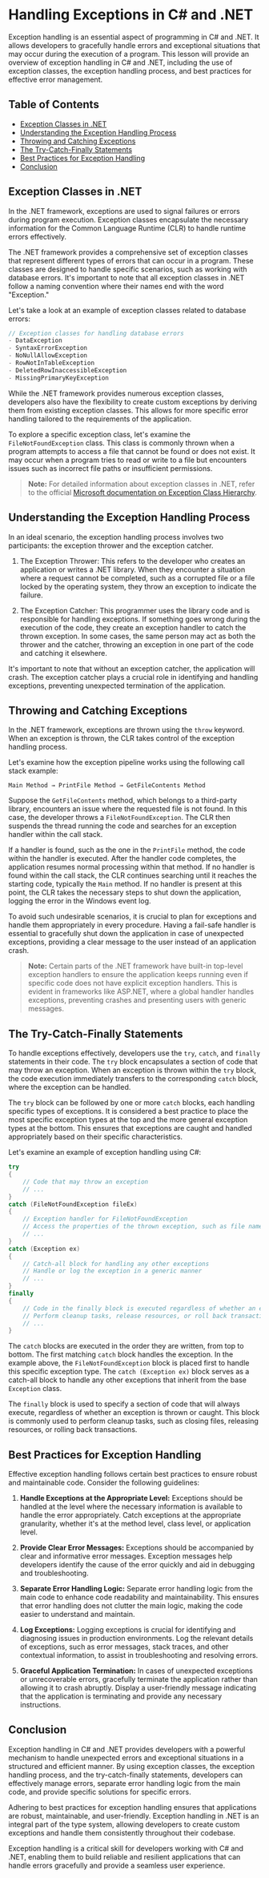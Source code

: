 # Handling Exceptions in C# and .NET

Exception handling is an essential aspect of programming in C# and .NET. It allows developers to gracefully handle errors and exceptional situations that may occur during the execution of a program. This lesson will provide an overview of exception handling in C# and .NET, including the use of exception classes, the exception handling process, and best practices for effective error management.

## Table of Contents
- [Exception Classes in .NET](#exception-classes-in-net)
- [Understanding the Exception Handling Process](#understanding-the-exception-handling-process)
- [Throwing and Catching Exceptions](#throwing-and-catching-exceptions)
- [The Try-Catch-Finally Statements](#the-try-catch-finally-statements)
- [Best Practices for Exception Handling](#best-practices-for-exception-handling)
- [Conclusion](#conclusion)

## Exception Classes in .NET

In the .NET framework, exceptions are used to signal failures or errors during program execution. Exception classes encapsulate the necessary information for the Common Language Runtime (CLR) to handle runtime errors effectively.

The .NET framework provides a comprehensive set of exception classes that represent different types of errors that can occur in a program. These classes are designed to handle specific scenarios, such as working with database errors. It's important to note that all exception classes in .NET follow a naming convention where their names end with the word "Exception."

Let's take a look at an example of exception classes related to database errors:

```csharp
// Exception classes for handling database errors
- DataException
- SyntaxErrorException
- NoNullAllowException
- RowNotInTableException
- DeletedRowInaccessibleException
- MissingPrimaryKeyException
```

While the .NET framework provides numerous exception classes, developers also have the flexibility to create custom exceptions by deriving them from existing exception classes. This allows for more specific error handling tailored to the requirements of the application.

To explore a specific exception class, let's examine the `FileNotFoundException` class. This class is commonly thrown when a program attempts to access a file that cannot be found or does not exist. It may occur when a program tries to read or write to a file but encounters issues such as incorrect file paths or insufficient permissions.

> **Note:** For detailed information about exception classes in .NET, refer to the official [Microsoft documentation on Exception Class Hierarchy](https://docs.microsoft.com/dotnet/standard/exceptions/exception-hierarchy).

## Understanding the Exception Handling Process

In an ideal scenario, the exception handling process involves two participants: the exception thrower and the exception catcher.

1. The Exception Thrower: This refers to the developer who creates an application or writes a .NET library. When they encounter a situation where a request cannot be completed, such as a corrupted file or a file locked by the operating system, they throw an exception to indicate the failure.

2. The Exception Catcher: This programmer uses the library code and is responsible for handling exceptions. If something goes wrong during the execution of the code, they create an exception handler to catch the thrown exception. In some cases, the same person may act as both the thrower and the catcher, throwing an exception in one part of the code and catching it elsewhere.

It's important to note that without an exception catcher, the application will crash. The exception catcher plays a crucial role in identifying and handling exceptions, preventing unexpected termination of the application.

## Throwing and Catching Exceptions

In the .NET framework, exceptions are thrown using the `throw` keyword. When an exception is thrown, the CLR takes control of the exception handling process.

Let's examine how the exception pipeline works using the following call stack example:

```
Main Method → PrintFile Method → GetFileContents Method
```

Suppose the `GetFileContents` method, which belongs to a third-party library, encounters an issue where the requested file is not found. In this case, the developer throws a `FileNotFoundException`. The CLR then suspends the thread running the code and searches for an exception handler within the call stack.

If a handler is found, such as the one in the `PrintFile` method, the code within the handler is executed. After the handler code completes, the application resumes normal processing within that method. If no handler is found within the call stack, the CLR continues searching until it reaches the starting code, typically the `Main` method. If no handler is present at this point, the CLR takes the necessary steps to shut down the application, logging the error in the Windows event log.

To avoid such undesirable scenarios, it is crucial to plan for exceptions and handle them appropriately in every procedure. Having a fail-safe handler is essential to gracefully shut down the application in case of unexpected exceptions, providing a clear message to the user instead of an application crash.

> **Note:** Certain parts of the .NET framework have built-in top-level exception handlers to ensure the application keeps running even if specific code does not have explicit exception handlers. This is evident in frameworks like ASP.NET, where a global handler handles exceptions, preventing crashes and presenting users with generic messages.

## The Try-Catch-Finally Statements

To handle exceptions effectively, developers use the `try`, `catch`, and `finally` statements in their code. The `try` block encapsulates a section of code that may throw an exception. When an exception is thrown within the `try` block, the code execution immediately transfers to the corresponding `catch` block, where the exception can be handled.

The `try` block can be followed by one or more `catch` blocks, each handling specific types of exceptions. It is considered a best practice to place the most specific exception types at the top and the more general exception types at the bottom. This ensures that exceptions are caught and handled appropriately based on their specific characteristics.

Let's examine an example of exception handling using C#:

```csharp
try
{
    // Code that may throw an exception
    // ...
}
catch (FileNotFoundException fileEx)
{
    // Exception handler for FileNotFoundException
    // Access the properties of the thrown exception, such as file name, to handle the error appropriately
    // ...
}
catch (Exception ex)
{
    // Catch-all block for handling any other exceptions
    // Handle or log the exception in a generic manner
    // ...
}
finally
{
    // Code in the finally block is executed regardless of whether an exception is thrown or caught
    // Perform cleanup tasks, release resources, or roll back transactions
    // ...
}
```

The `catch` blocks are executed in the order they are written, from top to bottom. The first matching `catch` block handles the exception. In the example above, the `FileNotFoundException` block is placed first to handle this specific exception type. The `catch (Exception ex)` block serves as a catch-all block to handle any other exceptions that inherit from the base `Exception` class.

The `finally` block is used to specify a section of code that will always execute, regardless of whether an exception is thrown or caught. This block is commonly used to perform cleanup tasks, such as closing files, releasing resources, or rolling back transactions.

## Best Practices for Exception Handling

Effective exception handling follows certain best practices to ensure robust and maintainable code. Consider the following guidelines:

1. **Handle Exceptions at the Appropriate Level:** Exceptions should be handled at the level where the necessary information is available to handle the error appropriately. Catch exceptions at the appropriate granularity, whether it's at the method level, class level, or application level.

2. **Provide Clear Error Messages:** Exceptions should be accompanied by clear and informative error messages. Exception messages help developers identify the cause of the error quickly and aid in debugging and troubleshooting.

3. **Separate Error Handling Logic:** Separate error handling logic from the main code to enhance code readability and maintainability. This ensures that error handling does not clutter the main logic, making the code easier to understand and maintain.

4. **Log Exceptions:** Logging exceptions is crucial for identifying and diagnosing issues in production environments. Log the relevant details of exceptions, such as error messages, stack traces, and other contextual information, to assist in troubleshooting and resolving errors.

5. **Graceful Application Termination:** In cases of unexpected exceptions or unrecoverable errors, gracefully terminate the application rather than allowing it to crash abruptly. Display a user-friendly message indicating that the application is terminating and provide any necessary instructions.

## Conclusion

Exception handling in C# and .NET provides developers with a powerful mechanism to handle unexpected errors and exceptional situations in a structured and efficient manner. By using exception classes, the exception handling process, and the try-catch-finally statements, developers can effectively manage errors, separate error handling logic from the main code, and provide specific solutions for specific errors.

Adhering to best practices for exception handling ensures that applications are robust, maintainable, and user-friendly. Exception handling in .NET is an integral part of the type system, allowing developers to create custom exceptions and handle them consistently throughout their codebase.

Exception handling is a critical skill for developers working with C# and .NET, enabling them to build reliable and resilient applications that can handle errors gracefully and provide a seamless user experience.
